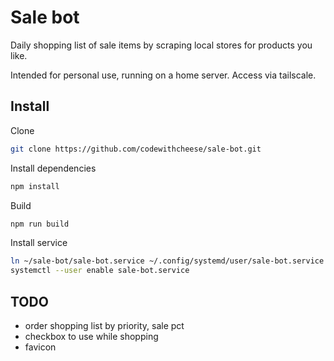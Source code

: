 # Sale bot

Daily shopping list of sale items by scraping local stores for products you like.

Intended for personal use, running on a home server. Access via tailscale.

## Install

Clone
```bash
git clone https://github.com/codewithcheese/sale-bot.git
```

Install dependencies
```bash
npm install
```

Build
```bash
npm run build
```

Install service
```bash
ln ~/sale-bot/sale-bot.service ~/.config/systemd/user/sale-bot.service
systemctl --user enable sale-bot.service
```

## TODO

- order shopping list by priority, sale pct
- checkbox to use while shopping
- favicon
